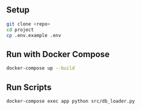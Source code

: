 ## Setup

```bash
git clone <repo>
cd project
cp .env.example .env
```

## Run with Docker Compose

```bash
docker-compose up --build
```

## Run Scripts

```bash
docker-compose exec app python src/db_loader.py
```
